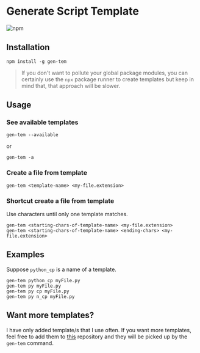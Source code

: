 # Generate Script Template

<p>
<img alt="npm" src="https://img.shields.io/npm/dt/gen-tem">
</p>

## Installation
```
npm install -g gen-tem
```

> If you don't want to pollute your global package
> modules, 
> you can certainly use the `npx` package runner 
> to create templates but keep in mind that, that
> approach will be slower.  

##  Usage
### See available templates
```
gen-tem --available
```
or
```
gen-tem -a
```

### Create a file from template
```
gen-tem <template-name> <my-file.extension>
```

### Shortcut create a file from template
Use characters until only one template matches.
```
gen-tem <starting-chars-of-template-name> <my-file.extension>
gen-tem <starting-chars-of-template-name> <ending-chars> <my-file.extension>
```

## Examples
Suppose `python_cp` is a name of a template.
```
gen-tem python_cp myFile.py
gen-tem py myFile.py
gen-tem py cp myFile.py
gen-tem py n_cp myFile.py
```

## Want more templates?

I have only added template/s that I use often. If you want 
more templates, feel free to add them to 
[this](https://github.com/vighnesh153/single-page-templates) 
repository and they will be picked up by the `gen-tem` command.
